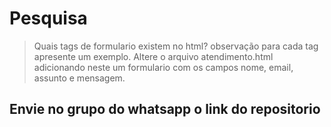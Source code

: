 # Pesquisa

> Quais tags de formulario existem no html?
observação para cada tag apresente um exemplo.
> Altere o arquivo atendimento.html adicionando neste um formulario com os campos nome, email, assunto e mensagem.

## Envie no grupo do whatsapp o link do repositorio